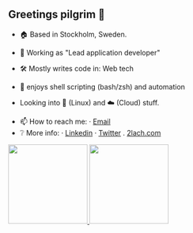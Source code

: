## Greetings pilgrim 👋

<!--
- :sparkles: I'am a Web developer with DevOps tendencies.
- 🗨️ What I tell people: "I break stuff on the internet"
-->
- 🏠 Based in Stockholm, Sweden.
- :briefcase: Working as "Lead application developer"

- :hammer_and_wrench: Mostly writes code in: Web tech
- 🧰 enjoys shell scripting (bash/zsh) and automation
- Looking into 🐧 (Linux) and ☁️ (Cloud) stuff.

<!-- - ⚡ Fun fact: If i could be an animal i wouldn't mind being an orangutan 🧡 -->

- 📫 How to reach me: 
  · [Email](mailto:stefanlachmann@hotmail.com)
- ❔ More info:
  · [Linkedin](https://www.linkedin.com/in/slachmann/) 
  · [Twitter](https://twitter.com/2lach)
  . [2lach.com](https://2lach.com)

<a href="https://github.com/2lach">
  <img height="160em" src="https://github-readme-stats.vercel.app/api?username=2lach&show_icons=true&include_all_commits=true&custom_title=GitHub+Stats&theme=onedark">
  <img height="160em" src="https://github-readme-stats.vercel.app/api/top-langs/?username=2lach&layout=compact&theme=onedark">
</a>

  <!-- theme= dark, radical, merko, gruvbox, tokyonight, onedark, cobalt, synthwave, highcontrast, dracula -->
<!--





**2lach/2lach** is a ✨ _special_ ✨ repository because its `README.md` (this file) appears on your GitHub profile.

Here are some ideas to get you started:

- 🔭 I’m currently working on ...
- 🌱 I’m currently learning ...
- 👯 I’m looking to collaborate on ...
- 🤔 I’m looking for help with ...
- 💬 Ask me about ...
- 📫 How to reach me: ...
- 😄 Pronouns: ...
<br/>
<b>Uses</b>
- 🌸 <i>OS:</i> MacOS and Debian

- 💻 <i>Laptop: </i> Macbook Pro

- 🔍 <i>Browser: </i> Chrome, Brave, Firefox

- 🔲 <i>Terminal </i> iTerm2

- 🔧 <i>Code Editor:</i> VSCode, (n)Vim




Get more stuff here:
https://github.com/anuraghazra/github-readme-stats

--------- 
<details>	
from : https://github.com/kura
 * Themes
    * [Eevee](https://kura.gg/eevee) ([repo](https://github.com/kura/eevee))
    * [Hauntr](https://kura.gg/hauntr) ([repo](https://github.com/kura/hauntr))
    * [Ghastly](https://kura.gg/ghastly) ([repo](https://github.com/kura/ghastly))
  * Plugins/packages/tools
    * [Lightbox](https://kura.gg/lightbox) ([repo](https://github.com/kura/lightbox))
    * [Pelican YouTube](https://kura.gg/pelican-youtube) ([repo](https://github.com/kura/pelican_youtube))
    * [Pelican Vimeo](https://kura.gg/pelican-vimeo) ([repo](https://github.com/kura/pelican_vimeo))
    * [Pelican GitHub Projects](https://kura.gg/pelican-githubprojects) ([repo](https://github.com/kura/pelican-githubprojects))
    * [Pelican FontAwesome](https://kura.gg/pelican-fontawesome) ([repo](https://github.com/kura/pelican-fontawesome))
</details>
--> 
